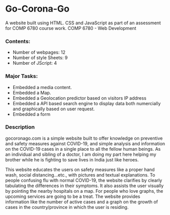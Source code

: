 # Go-Corona-Go
A website built using HTML. CSS and JavaScript as part of an assessment for COMP 6780 course work. 
COMP 6780 - Web Development

### Contents:
- Number of webpages: 12
- Number of style Sheets: 9
- Number of JScript: 4

### Major Tasks:
- Embedded a media content.
- Embedded a Map.
- Embedded a Geolocation predictor based on visitors IP address
- Embedded a API based search engine to display data both numercially and graphically based on user request.
- Embedded a form

### Description
gocoronago.com is a simple website built to offer knowledge on preventive and safety measures against COVID-19, and simple analysis and information on the COVID-19 cases in a single place to all the fellow human beings. As an individual and sibling of a doctor, I am doing my part here helping my brother while he is fighting to save lives in India just like heroes.

This website educates the users on safety measures like a proper hand wash, social distancing...etc., with pictures and textual explanations. To people confusing flu with normal COVID-19, the website clarifies by clearly tabulating the differences in their symptoms. It also assists the user visually by pointing the nearby hospitals on a map. For people who love graphs, the upcoming services are going to be a treat. The website provides information like the number of active cases and a graph on the growth of cases in the country/province in which the user is residing.
